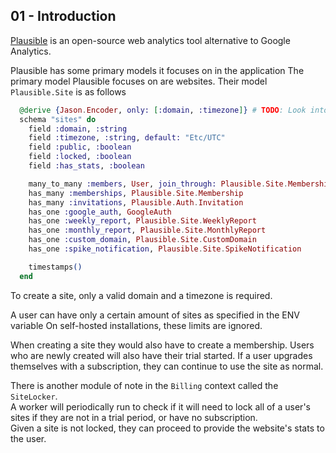 ## 01 - Introduction

[Plausible](https://github.com/plausible/analytics) is an open-source web analytics tool alternative to Google Analytics.  

Plausible has some primary models it focuses on in the application
The primary model Plausible focuses on are websites. Their model `Plausible.Site` is as follows

```elixir
  @derive {Jason.Encoder, only: [:domain, :timezone]} # TODO: Look into derive and protocols
  schema "sites" do
    field :domain, :string
    field :timezone, :string, default: "Etc/UTC"
    field :public, :boolean
    field :locked, :boolean
    field :has_stats, :boolean

    many_to_many :members, User, join_through: Plausible.Site.Membership
    has_many :memberships, Plausible.Site.Membership
    has_many :invitations, Plausible.Auth.Invitation
    has_one :google_auth, GoogleAuth
    has_one :weekly_report, Plausible.Site.WeeklyReport
    has_one :monthly_report, Plausible.Site.MonthlyReport
    has_one :custom_domain, Plausible.Site.CustomDomain
    has_one :spike_notification, Plausible.Site.SpikeNotification

    timestamps()
  end
```

To create a site, only a valid domain and a timezone is required.

A user can have only a certain amount of sites as specified in the ENV variable
On self-hosted installations, these limits are ignored.

When creating a site they would also have to create a membership. Users who are newly created will also have their trial started. 
If a user upgrades themselves with a subscription, they can continue to use the site as normal.  

There is another module of note in the `Billing` context called the `SiteLocker`.  
A worker will periodically run to check if it will need to lock all of a user's sites if they are not in a trial period, or have no subscription.  
Given a site is not locked, they can proceed to provide the website's stats to the user.  
